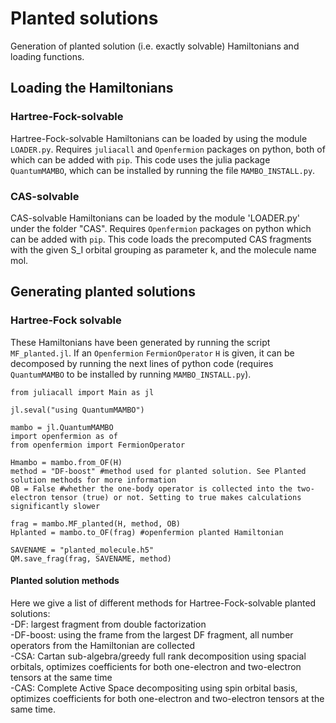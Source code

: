 # Planted solutions
Generation of planted solution (i.e. exactly solvable) Hamiltonians and loading functions.

## Loading the Hamiltonians
### Hartree-Fock-solvable
Hartree-Fock-solvable Hamiltonians can be loaded by using the module `LOADER.py`. Requires `juliacall` and `Openfermion` packages on python, both of which can be added with `pip`. This code uses the julia package `QuantumMAMBO`, which can be installed by running the file `MAMBO_INSTALL.py`.

### CAS-solvable
CAS-solvable Hamiltonians can be loaded by the module 'LOADER.py' under the folder "CAS". Requires `Openfermion` packages on python which can be added with `pip`. This code loads the precomputed CAS fragments with the given S_I orbital grouping as parameter k, and the molecule name mol.

## Generating planted solutions
### Hartree-Fock solvable
These Hamiltonians have been generated by running the script `MF_planted.jl`. If an `Openfermion` `FermionOperator` `H` is given, it can be decomposed by running the next lines of python code (requires `QuantumMAMBO` to be installed by running `MAMBO_INSTALL.py`). 
```
from juliacall import Main as jl

jl.seval("using QuantumMAMBO")

mambo = jl.QuantumMAMBO
import openfermion as of
from openfermion import FermionOperator

Hmambo = mambo.from_OF(H)
method = "DF-boost" #method used for planted solution. See Planted solution methods for more information
OB = False #whether the one-body operator is collected into the two-electron tensor (true) or not. Setting to true makes calculations significantly slower

frag = mambo.MF_planted(H, method, OB)
Hplanted = mambo.to_OF(frag) #openfermion planted Hamiltonian

SAVENAME = "planted_molecule.h5"
QM.save_frag(frag, SAVENAME, method)
```

#### Planted solution methods
Here we give a list of different methods for Hartree-Fock-solvable planted solutions:<br>
  -DF: largest fragment from double factorization <br>
  -DF-boost: using the frame from the largest DF fragment, all number operators from the Hamiltonian are collected<br>
  -CSA: Cartan sub-algebra/greedy full rank decomposition using spacial orbitals, optimizes coefficients for both one-electron and two-electron tensors at the same time<br>
  -CAS: Complete Active Space decompositing using spin orbital basis, optimizes coefficients for both one-electron and two-electron tensors at the same time.
